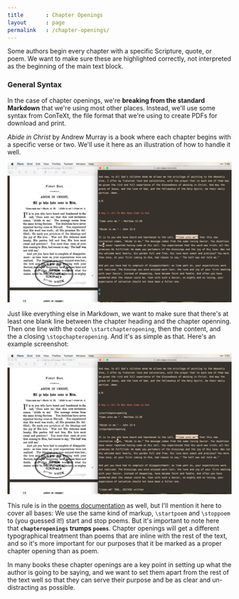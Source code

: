 ```yaml
---
title       : Chapter Openings
layout      : page
permalink   : /chapter-openings/
---
```

Some authors begin every chapter with a specific Scripture, quote, or poem. We want to make sure these are highlighted correctly, not interpreted as the beginning of the main text block.

### General Syntax

In the case of chapter openings, we're **breaking from the standard Markdown** that we're using most other places. Instead, we'll use some syntax from ConTeXt, the file format that we're using to create PDFs for download and print. 

*Abide in Christ* by Andrew Murray is a book where each chapter begins with a specific verse or two. We'll use it here as an illustration of how to handle it well.

![](/assets/img/chapter-openings-1.png) 

Just like everything else in Markdown, we want to make sure that there's at least one blank line between the chapter heading and the chapter openning. Then one line with the code `\startchapteropening`, then the content, and the a closing `\stopchapteropening`. And it's as simple as that. Here's an example screenshot: 

![](/assets/img/chapter-openings-2.png) 

This rule is in the [poems documentation](/poems/) as well, but I'll mention it here to cover all bases: We use the same kind of markup, `\startpoem` and `\stoppoem` to (you guessed it!) start and stop poems. But it's important to note here that **`chapteropenings` trumps `poems`**. Chapter openings will get a different typographical treatment than poems that are inline with the rest of the text, and so it's more important for our purposes that it be marked as a proper chapter opening than as poem.

In many books these chapter openings are a key point in setting up what the author is going to be saying, and we want to set them apart from the rest of the text well so that they can serve their purpose and be as clear and un-distracting as possible.  
